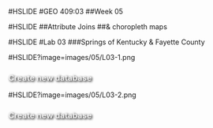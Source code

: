 #HSLIDE
#GEO 409:03
##Week 05

#HSLIDE
##Attribute Joins
##& choropleth maps




#HSLIDE
#Lab 03
###Springs of Kentucky & Fayette County


#HSLIDE?image=images/05/L03-1.png
<h3 style="color:#eee;text-shadow: 2px 2px 4px #000;">Create new database</h3>

#HSLIDE?image=images/05/L03-2.png
<h3 style="color:#eee;text-shadow: 2px 2px 4px #000;">Create new database</h3>



